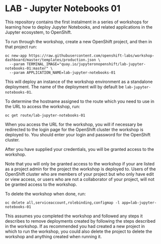 LAB - Jupyter Notebooks 01
==========================

This repository contains the first instalment in a series of workshops for learning how to deploy Jupyter Notebooks, and related applications in the Jupyter ecosystem, to OpenShift.

To run through the workshop, create a new OpenShift project, and then in that project run:

```
oc new-app https://raw.githubusercontent.com/openshift-labs/workshop-dashboard/master/templates/production.json \
  --param TERMINAL_IMAGE="quay.io/jupyteronopenshift/lab-jupyter-notebooks-01:master" \
  --param APPLICATION_NAME=lab-jupyter-notebooks-01
```

This will deploy an instance of the workshop environment as a standalone deployment. The name of the deployment will by default be `lab-jupyter-notebooks-01`.

To determine the hostname assigned to the route which you need to use in the URL to access the workshop, run:

```
oc get route/lab-jupyter-notebooks-01
```

When you access the URL for the workshop, you will if necessary be redirected to the login page for the OpenShift cluster the workshop is deployed to. You should enter your login and password for the OpenShift cluster.

After you have supplied your credentials, you will be granted access to the workshop.

Note that you will only be granted access to the workshop if your are listed as a project admin for the project the workshop is deployed to. Users of the OpenShift cluster who are members of your project but who only have edit or view access, or users who are not a collaborator of your project, will not be granted access to the workshop.

To delete the workshop when done, run:

```
oc delete all,serviceaccount,rolebinding,configmap -l app=lab-jupyter-notebooks-01
```

This assumes you completed the workshop and followed any steps it describes to remove deployments created by following the steps described in the workshop. If as recommended you had created a new project in which to run the workshop, you could also delete the project to delete the workshop and anything created when running it.
